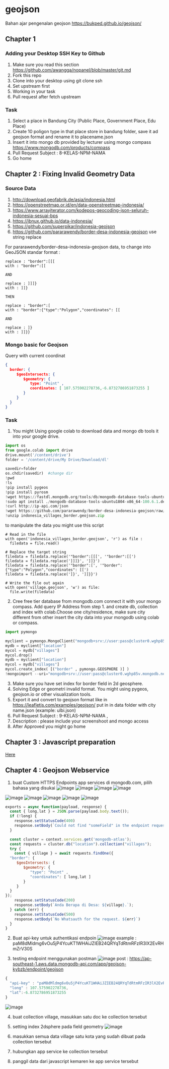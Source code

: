 # geojson
Bahan ajar pengenalan geojson
https://bukped.github.io/geojson/

## Chapter 1
### Adding your Desktop SSH Key to Github
1. Make sure you read this section https://github.com/awangga/nopanel/blob/master/git.md
2. Fork this repo
3. Clone into your desktop using git clone ssh
4. Set upstream first
5. Working in your task
6. Pull request after fetch upstream

### Task
1. Select a place in Bandung City (Public Place, Government Place, Edu Place)
2. Create 10 poligon type in that place store in bandung folder, save it ad geojson format and rename it to placename.json
3. Insert it into mongo db provided by lecturer using mongo compass https://www.mongodb.com/products/compass
4. Pull Request Subject : 8-KELAS-NPM-NAMA
5. Go home

## Chapter 2 : Fixing Invalid Geometry Data
### Source Data
1. http://download.geofabrik.de/asia/indonesia.html
2. https://openstreetmap.or.id/en/data-openstreetmap-indonesia/
3. https://www.arrayiterator.com/kodepos-geocoding-json-seluruh-indonesia-sesuai-bps
4. https://ibnux.github.io/data-indonesia/
5. https://github.com/superpikar/indonesia-geojson
6. https://github.com/pararawendy/border-desa-indonesia-geojson use string replace 

For pararawendy/border-desa-indonesia-geojson data, to change into GeoJSON standar format :
```
replace : "border":[[[
with : "border":[[

AND

replace : ]]]}
with : ]]}

THEN

replace : "border":[
with : "border":{"type":"Polygon","coordinates": [[

AND

replace : ]}
with : ]]}}
```

### Mongo basic for Geojson
Query with current coordinat

```json
{
  border: {
     $geoIntersects: {
        $geometry: {
           type: "Point" ,
           coordinates: [ 107.575902278736,-6.8732786951873255 ]
        }
     }
  }
}
```

### Task
1. You might Using google colab to download data and mongo db tools it into your google drive.
```python
import os
from google.colab import drive
drive.mount('/content/drive')
folder = '/content/drive/My Drive/Download/dl' 

savedir=folder
os.chdir(savedir)  #change dir
!pwd
!ls
!pip install pygeos
!pip install pyrosm
!wget https://fastdl.mongodb.org/tools/db/mongodb-database-tools-ubuntu1804-x86_64-100.6.1.deb
!sudo apt install ./mongodb-database-tools-ubuntu1804-x86_64-100.6.1.deb
!curl http://ip-api.com/json
!wget https://github.com/pararawendy/border-desa-indonesia-geojson/raw/master/indonesia_villages_border.geojson.zip
!unzip indonesia_villages_border.geojson.zip
```
to manipulate the data you might use this script 
```
# Read in the file
with open('indonesia_villages_border.geojson', 'r') as file :
  filedata = file.read()

# Replace the target string
filedata = filedata.replace('"border":[[[', '"border":[[')
filedata = filedata.replace(']]]}', ']]}')
filedata = filedata.replace('"border":[', '"border":{"type":"Polygon","coordinates": [[')
filedata = filedata.replace(']}', ']]}}')

# Write the file out again
with open('village.geojson', 'w') as file:
  file.write(filedata)
```
2. Cree free tier database from mongodb.com connect it with your mongo compass. Add query IP Address from step 1. and create db, collection and index with colab.Choose one city/residence, make sure city different from other insert the city data into your mongodb using colab or compass. 
```python
import pymongo

myclient = pymongo.MongoClient("mongodb+srv://user:pass@cluster0.wghp85v.mongodb.net/")
mydb = myclient["location"]
mycol = mydb["villages"]
mycol.drop()
mydb = myclient["location"]
mycol = mydb["villages"]
mycol.create_index( [("border" , pymongo.GEOSPHERE )] )
!mongoimport --uri="mongodb+srv://user:pass@cluster0.wghp85v.mongodb.net/location" --collection=villages desa.json
```
3. Make sure you have set index for border field in 2d geosphere.
4. Solving Edge or geometri invalid format. You might using pygeos, geojson.io or other visualization tools.
5. Export it and convert to geojson format like in https://leafletjs.com/examples/geojson/ put in in data folder with city name.json (example: ulbi.json)
6. Pull Request Subject : 9-KELAS-NPM-NAMA , 
7. Description : please include your screenshoot and mongo access
8. After Approved you might go home


## Chapter 3 : Javascript preparation

[Here](leaflet/README.md)

## Chapter 4 : Geojson Webservice

1. buat Custom HTTPS Endpoints app services di mongodb.com, pilih bahasa yang disukai
![image](https://user-images.githubusercontent.com/11188109/212020359-149f3284-c87f-42ee-a7c6-c074c5f86150.png)
![image](https://user-images.githubusercontent.com/11188109/212020559-a9243082-3c7a-4758-824f-5e5dac1d55be.png)
![image](https://user-images.githubusercontent.com/11188109/212020787-8f922076-e8ca-467a-beff-d2cff4661e63.png)
![image](https://user-images.githubusercontent.com/11188109/212020874-80103a50-503c-471e-ab09-79c6667551a7.png)


![image](https://user-images.githubusercontent.com/11188109/212017705-4dcc7215-3e4b-4925-a0ee-04ef8634459c.png)
![image](https://user-images.githubusercontent.com/11188109/212017789-f673b1ba-c699-48ab-99f9-8a7b99dffb80.png)
![image](https://user-images.githubusercontent.com/11188109/212018078-641ed6a6-cc98-4c11-83b8-978306340e17.png)
![image](https://user-images.githubusercontent.com/11188109/212018478-47960571-7cef-4bb9-a03e-61eafbdc9517.png)
![image](https://user-images.githubusercontent.com/11188109/212024173-ebc9b604-d79a-406e-be72-f3677545985c.png)


```js
exports = async function(payload, response) {
  const { long,lat } = JSON.parse(payload.body.text());
  if (!long) {
    response.setStatusCode(400)
    response.setBody(`Could not find "someField" in the endpoint request body.`);
  }

  const cluster = context.services.get('mongodb-atlas');
  const requests = cluster.db("location").collection("villages");
  try {
    const { village } = await requests.findOne({
  "border": {
     $geoIntersects: {
        $geometry: {
           "type": "Point" ,
           "coordinates": [ long,lat ]
        }
     }
  }
});
    response.setStatusCode(200)
    response.setBody(`Anda Berapa di Desa: ${village}.`);
  } catch (err) {
    response.setStatusCode(500)
    response.setBody(`No Whatsauth for the request. ${err}`)
  }
}

```
2. Buat api-key untuk authentikasi endpoin
![image](https://user-images.githubusercontent.com/11188109/212024889-2580e5cf-9bd2-4113-abb8-ea6e6607d03f.png)
example : paM8dMldmg6vOu5jP4YcuKT1WHAiJZIEB24QRYqTdRtmRFzIR3lX2EvRHmZrV30S

3. testing endpoint menggunakan postman
![image](https://user-images.githubusercontent.com/11188109/212024375-dd67594a-ed67-4635-8a59-4bbc5ab4676a.png)
post : https://ap-southeast-1.aws.data.mongodb-api.com/app/geojson-kybzb/endpoint/geojson

```js
{
  "api-key" : "paM8dMldmg6vOu5jP4YcuKT1WHAiJZIEB24QRYqTdRtmRFzIR3lX2EvRHmZrV30S",
  "long" : 107.575902278736,
  "lat":-6.8732786951873255
} 
```
![image](https://user-images.githubusercontent.com/11188109/212026791-f2e15ab7-6b60-462e-8b1e-934b7352d969.png)

4. buat collection village, masukkan satu doc ke collection tersebut
5. setting index 2dsphere pada field geometry
![image](https://user-images.githubusercontent.com/11188109/212019979-099671be-a143-467d-b7ef-c3682166cae8.png)

5. masukkan semua data village satu kota yang sudah dibuat pada collection tersebut
6. hubungkan app service ke collection tersebut
7. panggil data dari javascript kemaren ke app service tersebut
